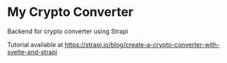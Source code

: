 # My Crypto Converter

Backend for crypto converter using Strapi

Tutorial available at <https://strapi.io/blog/create-a-crypto-converter-with-svelte-and-strapi>
